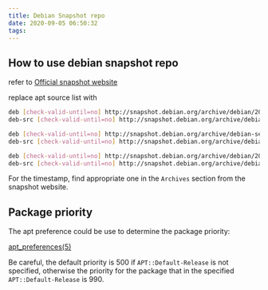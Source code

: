 ```yaml
---
title: Debian Snapshot repo
date: 2020-09-05 06:50:32
tags:
---
```

## How to use debian snapshot repo

refer to [Official snapshot website](https://snapshot.debian.org/)

replace apt source list with

```bash
deb	[check-valid-until=no] http://snapshot.debian.org/archive/debian/20190701T031013Z/ buster main contrib non-free
deb-src	[check-valid-until=no] http://snapshot.debian.org/archive/debian/20190701T031013Z/ buster main contrib non-free

deb	[check-valid-until=no] http://snapshot.debian.org/archive/debian-security/20190701T113436Z/ buster/updates main contrib non-free
deb-src	[check-valid-until=no] http://snapshot.debian.org/archive/debian-security/20190701T113436Z/ buster/updates main contrib non-free

deb	[check-valid-until=no] http://snapshot.debian.org/archive/debian/20190701T031013Z/ buster-updates main contrib non-free
deb-src	[check-valid-until=no] http://snapshot.debian.org/archive/debian/20190701T031013Z/ buster-updates main contrib non-free
```

For the timestamp, find appropriate one in the `Archives` section from the snapshot website.

## Package priority

The apt preference could be use to determine the package priority:

[apt_preferences\(5\)](https://manpages.debian.org/buster/apt/apt_preferences.5.en.html)

Be careful, the default priority is 500 if `APT::Default-Release` is not specified, otherwise the priority for the package that in the specified `APT::Default-Release` is 990.
